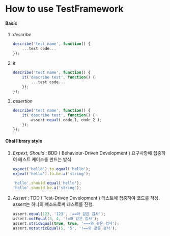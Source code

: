 # How to use TestFramework

#### Basic

1. *describe*

   ```javascript
   describe('test name', function() {
       ...test code...
   });
   ```

2. *it*

   ```javascript
   describe('test name', function() {
       it('describe test', function() {
           ...test code...
       });
   });
   ```

3. *assertion*

   ```javascript
   describe('test name', function() {
       it('describe test', function() {
           assert.equal( code_1, code_2 );
       });
   });
   ```



#### Chai library style

1. *Expext, Should* 
   : BDD ( Behaviour-Driven Development ) 요구사항에 집중하여 테스트 케이스를 만드는 방식

   ```javascript
   expect('hello').to.equal('hello');
   expext('hello').to.be.a('string');
   
   'hello'.should.equal('hello');
   'hello'.should.be.a('string');
   ```

2. *Assert*
   : TDD ( Test-Driven Development ) 테스트에 집중하여 코드를 작성. assert는 하나의 메소드로써 테스트를 진행.

   ```javascript
   assert.equal(123, '123', '==와 같은 검사');
   assert.notEqual(3, 4, '!=와 같은 검사');
   assert.stricEqual(true, true, '===와 같은 검사');
   assert.notstricEqual(5, '5', '!==와 같은 검사');
   ```

   

